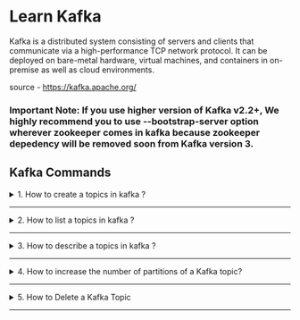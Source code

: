 # Learn Kafka

Kafka is a distributed system consisting of servers and clients that communicate via a high-performance TCP network protocol. It can be deployed on bare-metal hardware, virtual machines, and containers in on-premise as well as cloud environments.

source - https://kafka.apache.org/

### Important Note: If you use higher version of Kafka v2.2+, We highly recommend you to use --bootstrap-server option wherever zookeeper comes in kafka because zookeeper depedency will be removed soon from Kafka version 3.

## Kafka Commands 

<details>

  <summary> 1. How to create a topics in kafka ? </summary>
  <p>
    
 Creating the Kafka topic with 3 partitions and 3 replications. Please make sure you have adequate amount of brokers especially when you specify replication factor is 3 (you must have 3 brokers added in the cluster).
    To know the number of brokers in the kafka cluster, Login to Ambari/CM and navigate to kafka service where you will find the running brokers listed and another way is to check the broker znode in zookeeper.

```console
Kafka v2.2+:

kafka-topics.sh --bootstrap-server localhost:9092 --topic first_topic --create --partitions 3 --replication-factor 

Kafka v2.1 or less:

kafka-topics.sh --zookeeper localhost:2181 --topic first_topic --create --partitions 3 --replication-factor 3
```
  </p>
</details>   

---
<details>

  <summary> 2. How to list a topics in kafka ? </summary>
  <p>
    
    To list all the topics in a cluster including (system genarated topics)

```console
kafka-topics.sh --zookeeper localhost:2181 --list

__consumer_offsets
first_topic
second_topic
test
```
  </p>
</details>   

---
<details>

  <summary> 3. How to describe a topics in kafka ? </summary>
  <p>
    
    To describe a topic and get information about partition,replication factor 

```console
kafka-topics.sh --zookeeper localhost:2181 --describe --topic first_topic
```
  </p>
</details>   

---
<details>

  <summary> 4. How to increase the number of partitions of a Kafka topic? </summary>
  <p>
    
   Increasing the no of partitions in a Kafka is not a recommended approach to run when your consumers are relying on key-based ordering as changing the number of partitions changes the key-hashing technique.
   If data is partitioned by hash(key) % number_of_partitions then this partitioning will potentially be shuffled by adding partitions but Kafka will not attempt to automatically redistribute data in any way.
   
```console
kafka-topics.sh --zookeeper localhost:2181 --alter --topic first_topic --partitions 7
```
  </p>
</details>   

---
<details>

  <summary> 5. How to Delete a Kafka Topic </summary>
  <p>
    
    Deleting a kafka topic is fairly an easy task. You will need to set one property (delete.topic.enable=true) in broker configuration to 'true', and just issue a command to delete to topic. In case 
    if this property is not included then the topics will be 'marked for deletion' but actually it will not be deleted. Sometimes topic deletion does not happen, if you face this problem, you can use 
    a zookeeper to delete a topic.

Delete topcis from Kafka client:

```console
kafka-topics.sh --zookeeper localhost:2181 --delete --topic first_topic
```

Delete topics from ZK Client. Login to the Zookeeper CLI, and ensure the topic is not deleted by running the below command. If you dont get any error, it means topic is not yet deleted and run the rest of the commands.

```console
get /brokers/topics/<topic_name>
rmr /brokers/topics/<topic_name>
rmr /admin/delete_topics/<topic_name>
```
  </p>
</details>   

---
